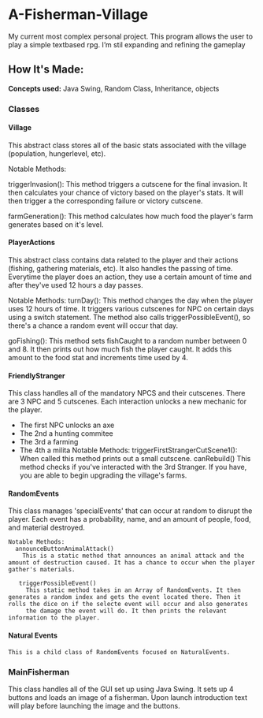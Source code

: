 # A-Fisherman-Village
My current most complex personal project. This program allows the user to play a simple textbased rpg. I’m stil expanding and refining the gameplay


## How It's Made:

**Concepts used:** Java Swing, Random Class, Inheritance, objects

### Classes

 #### Village
 This abstract class stores all of the basic stats associated with the village (population, hungerlevel, etc).

 Notable Methods:
 
 triggerInvasion():
   This method triggers a cutscene for the final invasion. It then calculates your chance of victory based on the player's stats. It will then trigger a the corresponding failure or victory cutscene.

  farmGeneration():
  This method calculates how much food the player's farm generates based on it's level.

 #### PlayerActions
 This abstract class contains data related to the player and their actions (fishing, gathering materials, etc). It also handles the passing of time. Everytime the player does an action, they use a certain amount of time and after they've used 12
 hours a day passes. 

 Notable Methods:
   turnDay():
   This method changes the day when the player uses 12 hours of time. It triggers various cutscenes for NPC on certain days using a switch statement. The method also calls triggerPossibleEvent(), so
   there's a chance a random event will occur that day.

 goFishing():
   This method sets fishCaught to a random number between 0 and 8. It then prints out how much fish the player caught. It adds this amount to the food stat and increments time used by 4. 

 #### FriendlyStranger
 This class handles all of the mandatory NPCS and their cutscenes. There are 3 NPC and 5 cutscenes. Each interaction unlocks a new mechanic for the player.

-  The first NPC unlocks an axe
-  The 2nd a hunting commitee
-  The 3rd a farming
-  The 4th a milita
  Notable Methods:
   triggerFirstStrangerCutScene1():
   When called this method prints out a small cutscene.
   canRebuild()
   This method checks if you've interacted with the 3rd Stranger. If you have, you are able to begin upgrading the village's farms.

 #### RandomEvents
 This class manages 'specialEvents' that can occur at random to disrupt the player. Each event has a probability, name, and an amount of people, food, and material destroyed.

    Notable Methods:
      announceButtonAnimalAttack()
        This is a static method that announces an animal attack and the amount of destruction caused. It has a chance to occur when the player gather's materials.

       triggerPossibleEvent()
         This static method takes in an Array of RandomEvents. It then generates a random index and gets the event located there. Then it rolls the dice on if the selecte event will occur and also generates
         the damage the event will do. It then prints the relevant information to the player.
 
  #### Natural Events
    This is a child class of RandomEvents focused on NaturalEvents.
      

### MainFisherman

This class handles all of the GUI set up using Java Swing. It sets up 4 buttons and loads an image of a fisherman. Upon launch introduction text will play before launching the image and the buttons.
